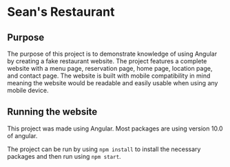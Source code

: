 # Sean's Restaurant


## Purpose
The purpose of this project is to demonstrate knowledge of using Angular by creating a fake restaurant website.
The project features a complete website with a menu page, reservation page, home page, location page, and contact page.
The website is built with mobile compatibility in mind meaning the website would be readable and easily usable when using
any mobile device.

## Running the website

This project was made using Angular. Most packages are using version 10.0 of angular.

The project can be run by using `npm install` to install the necessary packages and then run using `npm start`.